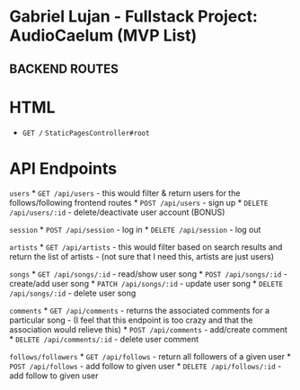 # Gabriel Lujan - Fullstack Project: AudioCaelum (MVP List) 

## BACKEND ROUTES 
  # HTML 
  * `GET /` `StaticPagesController#root` 
  
  # API Endpoints 
  `users` 
    * `GET /api/users` - this would filter & return users for the follows/following frontend routes 
    * `POST /api/users` - sign up 
    * `DELETE /api/users/:id` - delete/deactivate user account (BONUS) 

  `session` 
    * `POST /api/session` - log in 
    * `DELETE /api/session` - log out 

  `artists` 
    * `GET /api/artists` - this would filter based on search results and return the list of artists 
      - (not sure that I need this, artists are just users) 

  `songs` 
    * `GET /api/songs/:id` - read/show user song 
    * `POST /api/songs/:id` - create/add user song 
    * `PATCH /api/songs/:id` - update user song 
    * `DELETE /api/songs/:id` - delete user song 

  `comments` 
    * `GET /api/comments` - returns the associated comments for a particular song 
      - (I feel that this endpoint is too crazy and that the association would relieve this) 
    * `POST /api/comments` - add/create comment 
    * `DELETE /api/comments/:id` - delete user comment 

  `follows/followers` 
    * `GET /api/follows` - return all followers of a given user 
    * `POST /api/follows` - add follow to given user 
    * `DELETE /api/follows/:id` - add follow to given user 
